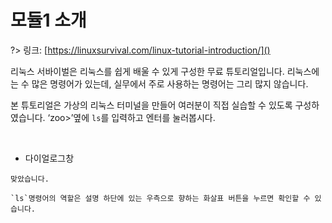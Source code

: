 # 모듈1 소개

?> 링크: [https://linuxsurvival.com/linux-tutorial-introduction/]()

리눅스 서바이벌은 리눅스를 쉽게 배울 수 있게 구성한 무료 튜토리얼입니다. 리눅스에는 수 많은 명령어가 있는데, 실무에서 주로 사용하는 명령어는 그리 많지 않습니다.

본 튜토리얼은 가상의 리눅스 터미널을 만들어 여러분이 직접 실습할 수 있도록 구성하였습니다. ‘zoo>’옆에  `ls`를 입력하고 엔터를 눌러봅시다.

<br>

- 다이얼로그창

```다이얼로그창
맞았습니다.
```

```다이얼로그창
`ls`명령어의 역할은 설명 하단에 있는 우측으로 향하는 화살표 버튼을 누르면 확인할 수 있습니다.
```

